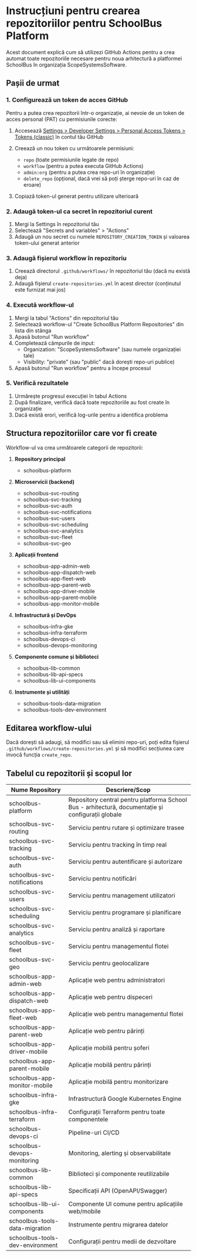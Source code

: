 # Instrucțiuni pentru crearea repozitoriilor pentru SchoolBus Platform

Acest document explică cum să utilizezi GitHub Actions pentru a crea automat toate repozitoriile necesare pentru noua arhitectură a platformei SchoolBus în organizația ScopeSystemsSoftware.

## Pașii de urmat

### 1. Configurează un token de acces GitHub

Pentru a putea crea repozitorii într-o organizație, ai nevoie de un token de acces personal (PAT) cu permisiunile corecte:

1. Accesează [Settings > Developer Settings > Personal Access Tokens > Tokens (classic)](https://github.com/settings/tokens) în contul tău GitHub
2. Creează un nou token cu următoarele permisiuni:
   - `repo` (toate permisiunile legate de repo)
   - `workflow` (pentru a putea executa GitHub Actions)
   - `admin:org` (pentru a putea crea repo-uri în organizație)
   - `delete_repo` (opțional, dacă vrei să poți șterge repo-uri în caz de eroare)

3. Copiază token-ul generat pentru utilizare ulterioară

### 2. Adaugă token-ul ca secret în repozitoriul curent

1. Mergi la Settings în repozitoriul tău
2. Selectează "Secrets and variables" > "Actions"
3. Adaugă un nou secret cu numele `REPOSITORY_CREATION_TOKEN` și valoarea token-ului generat anterior

### 3. Adaugă fișierul workflow în repozitoriu

1. Creează directorul `.github/workflows/` în repozitoriul tău (dacă nu există deja)
2. Adaugă fișierul `create-repositories.yml` în acest director (conținutul este furnizat mai jos)

### 4. Execută workflow-ul

1. Mergi la tabul "Actions" din repozitoriul tău
2. Selectează workflow-ul "Create SchoolBus Platform Repositories" din lista din stânga
3. Apasă butonul "Run workflow"
4. Completează câmpurile de input:
   - Organization: "ScopeSystemsSoftware" (sau numele organizației tale)
   - Visibility: "private" (sau "public" dacă dorești repo-uri publice)
5. Apasă butonul "Run workflow" pentru a începe procesul

### 5. Verifică rezultatele

1. Urmărește progresul execuției în tabul Actions
2. După finalizare, verifică dacă toate repozitoriile au fost create în organizație
3. Dacă există erori, verifică log-urile pentru a identifica problema

## Structura repozitoriilor care vor fi create

Workflow-ul va crea următoarele categorii de repozitorii:

1. **Repository principal**
   - schoolbus-platform

2. **Microservicii (backend)**
   - schoolbus-svc-routing
   - schoolbus-svc-tracking
   - schoolbus-svc-auth
   - schoolbus-svc-notifications
   - schoolbus-svc-users
   - schoolbus-svc-scheduling
   - schoolbus-svc-analytics
   - schoolbus-svc-fleet
   - schoolbus-svc-geo

3. **Aplicații frontend**
   - schoolbus-app-admin-web
   - schoolbus-app-dispatch-web
   - schoolbus-app-fleet-web
   - schoolbus-app-parent-web
   - schoolbus-app-driver-mobile
   - schoolbus-app-parent-mobile
   - schoolbus-app-monitor-mobile

4. **Infrastructură și DevOps**
   - schoolbus-infra-gke
   - schoolbus-infra-terraform
   - schoolbus-devops-ci
   - schoolbus-devops-monitoring

5. **Componente comune și biblioteci**
   - schoolbus-lib-common
   - schoolbus-lib-api-specs
   - schoolbus-lib-ui-components

6. **Instrumente și utilități**
   - schoolbus-tools-data-migration
   - schoolbus-tools-dev-environment

## Editarea workflow-ului

Dacă dorești să adaugi, să modifici sau să elimini repo-uri, poți edita fișierul `.github/workflows/create-repositories.yml` și să modifici secțiunea care invocă funcția `create_repo`.

## Tabelul cu repozitorii și scopul lor

| Nume Repository | Descriere/Scop |
|-----------------|----------------|
| schoolbus-platform | Repository central pentru platforma School Bus - arhitectură, documentație și configurații globale |
| schoolbus-svc-routing | Serviciu pentru rutare și optimizare trasee |
| schoolbus-svc-tracking | Serviciu pentru tracking în timp real |
| schoolbus-svc-auth | Serviciu pentru autentificare și autorizare |
| schoolbus-svc-notifications | Serviciu pentru notificări |
| schoolbus-svc-users | Serviciu pentru management utilizatori |
| schoolbus-svc-scheduling | Serviciu pentru programare și planificare |
| schoolbus-svc-analytics | Serviciu pentru analiză și raportare |
| schoolbus-svc-fleet | Serviciu pentru managementul flotei |
| schoolbus-svc-geo | Serviciu pentru geolocalizare |
| schoolbus-app-admin-web | Aplicație web pentru administratori |
| schoolbus-app-dispatch-web | Aplicație web pentru dispeceri |
| schoolbus-app-fleet-web | Aplicație web pentru managementul flotei |
| schoolbus-app-parent-web | Aplicație web pentru părinți |
| schoolbus-app-driver-mobile | Aplicație mobilă pentru șoferi |
| schoolbus-app-parent-mobile | Aplicație mobilă pentru părinți |
| schoolbus-app-monitor-mobile | Aplicație mobilă pentru monitorizare |
| schoolbus-infra-gke | Infrastructură Google Kubernetes Engine |
| schoolbus-infra-terraform | Configurații Terraform pentru toate componentele |
| schoolbus-devops-ci | Pipeline-uri CI/CD |
| schoolbus-devops-monitoring | Monitoring, alerting și observabilitate |
| schoolbus-lib-common | Biblioteci și componente reutilizabile |
| schoolbus-lib-api-specs | Specificații API (OpenAPI/Swagger) |
| schoolbus-lib-ui-components | Componente UI comune pentru aplicațiile web/mobile |
| schoolbus-tools-data-migration | Instrumente pentru migrarea datelor |
| schoolbus-tools-dev-environment | Configurații pentru medii de dezvoltare | 